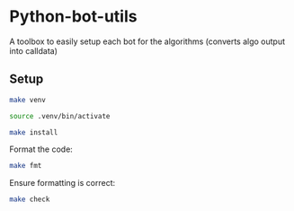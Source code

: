 # Python-bot-utils
A toolbox to easily setup each bot for the algorithms (converts algo output into calldata)


## Setup
```bash
make venv
```
```bash
source .venv/bin/activate
```
```bash
make install
```
Format the code:
```bash
make fmt
```
Ensure formatting is correct:
```bash
make check
```

